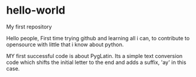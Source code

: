 # hello-world
My first repository

Hello people,
First time trying github and learning all i can, to contribute to opensource with little that i know about python.

MY first successful code is about PygLatin. Its a simple text conversion code which shifts the initial letter to the end and adds a suffix,
'ay' in this case.

